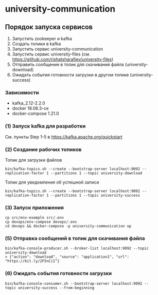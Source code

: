 # university-communication

## Порядок запуска сервисов
1. Запустить zookeeper и kafka
2. Создать топики в kafka
3. Запустить сервис university-communication
4. Запустить сервис university-files (см. https://github.com/rishatsharafiev/university-files)
5. Отправить сообщение в топик для скачивания файла (university-download)
6. Ожидать события готовности загрузки в другом топике (university-success)


### Зависимости
- kafka_2.12-2.2.0
- docker 18.06.3-ce
- docker-compose 1.21.0

### (1) Запуск kafka для разработки
См. пункты Step 1-5 в https://kafka.apache.org/quickstart

### (2) Создание рабочих топиков
Топик для загрузки файлов
```
bin/kafka-topics.sh --create --bootstrap-server localhost:9092 --replication-factor 1 --partitions 1 --topic university-download
```

Топик для уведомления об успешной записи
```
bin/kafka-topics.sh --create --bootstrap-server localhost:9092 --replication-factor 1 --partitions 1 --topic university-success
```


### (3) Запуск приложения
```
cp src/env-example src/.env
cp devops/env-compose devops/.env
cd devops && docker-compose -p university-communication up
```

### (5) Отправка сообщений в топик для скачивания файла
```
bin/kafka-console-producer.sh --broker-list localhost:9092 --topic university-download
> {"action": "download", "source": "application1", "url": "https://bit.ly/2F5nCiI"}
```

### (6) Ожидать события готовности загрузки
```
bin/kafka-console-consumer.sh --bootstrap-server localhost:9092 --topic university-success --from-beginning
```
